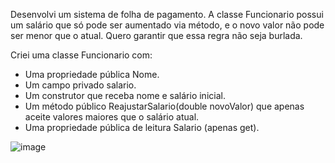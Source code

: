 Desenvolvi um sistema de folha de pagamento. A classe Funcionario possui um salário que só pode ser aumentado via método, e o novo valor não pode ser menor que o atual. Quero garantir que essa regra não seja burlada.

Criei uma classe Funcionario com:

- Uma propriedade pública Nome.
- Um campo privado salario.
- Um construtor que receba nome e salário inicial.
- Um método público ReajustarSalario(double novoValor) que apenas aceite valores maiores que o salário atual.
- Uma propriedade pública de leitura Salario (apenas get).

![image](https://github.com/user-attachments/assets/a8ce429d-7f32-4882-a9bc-4078aa73a4fd)
